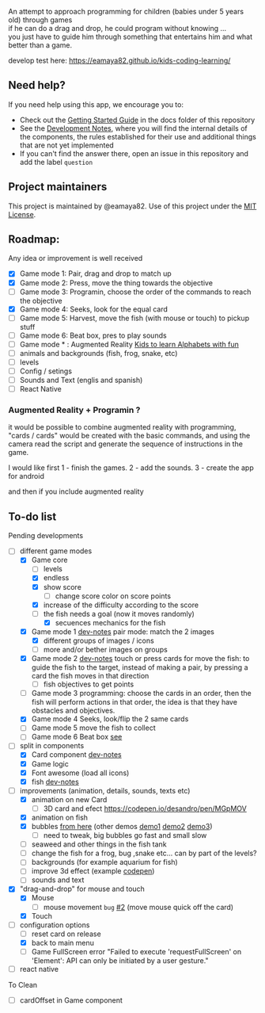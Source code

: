 An attempt to approach programming for children (babies under 5 years old) through games  
if he can do a drag and drop, he could program without knowing ...  
you just have to guide him through something that entertains him and what better than a game.  

develop test here: https://eamaya82.github.io/kids-coding-learning/

## Need help?

If you need help using this app, we encourage you to:  

- Check out the [Getting Started Guide](docs/getting-started.md) in the docs folder of this repository
- See the [Development Notes](docs/dev-notes.md), where you will find the internal details of the components, the rules established for their use and additional things that are not yet implemented
- If you can't find the answer there, open an issue in this repository and add the label `question`

## Project maintainers

This project is maintained by @eamaya82. Use of this project under the [MIT License](LICENSE).  


## Roadmap:
Any idea or improvement is well received  

- [x] Game mode 1: Pair, drag and drop to match up
- [x] Game mode 2: Press, move the thing towards the objective
- [ ] Game mode 3: Programin, choose the order of the commands to reach the objective
- [x] Game mode 4: Seeks, look for the equal card  
- [ ] Game mode 5: Harvest, move the fish (with mouse or touch) to pickup stuff  
- [ ] Game mode 6: Beat box, pres to play sounds  
- [ ] Game mode * : Augmented Reality [Kids to learn Alphabets with fun][ar1]
- [ ] animals and backgrounds (fish, frog, snake, etc)
- [ ] levels
- [ ] Config / setings
- [ ] Sounds and Text (englis and spanish)
- [ ] React Native

### Augmented Reality + Programin ?
it would be possible to combine augmented reality with programming, "cards / cards" would be created with the basic commands, and using the camera read the script and generate the sequence of instructions in the game.  

I would like first
1 - finish the games.
2 - add the sounds.
3 - create the app for android

and then if you include augmented reality


## To-do list
Pending developments  

- [ ] different game modes
  - [x] Game core
    - [ ] levels
    - [x] endless
    - [x] show score
      - [ ] change score color on score points
    - [x] increase of the difficulty according to the score
    - [ ] the fish needs a goal (now it moves randomly)
      - [x] secuences mechanics for the fish
  - [x] Game mode 1 [dev-notes](docs/dev-notes.md#game-mode1) pair mode: match the 2 images  
    - [x] different groups of images / icons
    - [ ] more and/or bether images on groups
  - [x] Game mode 2 [dev-notes](docs/dev-notes.md#game-mode2) touch or press cards for move the fish: to guide the fish to the target, instead of making a pair, by pressing a card the fish moves in that direction  
    - [ ] fish objectives to get points  
  - [ ] Game mode 3 programming: choose the cards in an order, then the fish will perform actions in that order, the idea is that they have obstacles and objectives.  
  - [x] Game mode 4 Seeks, look/flip the 2 same cards  
  - [ ] Game mode 5 move the fish to collect  
  - [ ] Game mode 6 Beat box [see][beatbox1]
- [ ] split in components  
	- [x] Card component [dev-notes](docs/dev-notes.md#cards)  
	- [x] Game logic
	- [x] Font awesome (load all icons)  
  - [x] fish [dev-notes](docs/dev-notes.md#fish)  
- [ ] improvements (animation, details, sounds, texts etc)  
  - [x] animation on new Card  
    - [ ] 3D card and efect https://codepen.io/desandro/pen/MGpMOV
  - [x] animation on fish  
  - [x] bubbles [from here][bubbles4] (other demos [demo1][bubbles1] [demo2][bubbles2] [demo3][bubbles3])  
    - [ ] need to tweak, big bubbles go fast and small slow
  - [ ] seaweed and other things in the fish tank  
  - [ ] change the fish for a frog, bug ,snake etc... can by part of the levels?  
  - [ ] backgrounds (for example aquarium for fish)  
  - [ ] improve 3d effect (example [codepen][cp3deffect])  
  - [ ] sounds and text  
- [x] "drag-and-drop" for mouse and touch  
  - [x] Mouse  
    - [ ] mouse movement `bug` [#2](/../../issues/2) (move mouse quick off the card)  
  - [x] Touch  
- [ ] configuration options  
  - [ ] reset card on release  
  - [x] back to main menu  
  - [ ] Game FullScreen error "Failed to execute 'requestFullScreen' on 'Element': API can only be initiated by a user gesture."  
- [ ] react native  

To Clean  
- [ ] cardOffset in Game component  
 
 

[ar1]: https://github.com/prashant-andani/AR-Alphabets
[beatbox1]: https://codepen.io/KatrinaHigh/pen/KebKKV
[bubbles1]: https://codepen.io/matchboxhero/pen/LzdgOv?editors=1100
[bubbles2]: https://www.html5canvastutorials.com/advanced/html5-canvas-animated-bubbles/
[bubbles3]: https://codepen.io/Mark_Bowley/pen/mEtqj
[bubbles4]: http://jsfiddle.net/p5gpx
[cp3deffect]: https://codepen.io/ameyraut/pen/mzktE?editors=1100
